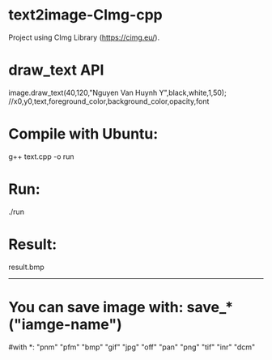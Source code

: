 # text2image-CImg-cpp

Project using CImg Library (https://cimg.eu/).

# draw_text API
image.draw_text(40,120,"Nguyen Van Huynh Y",black,white,1,50);
//x0,y0,text,foreground_color,background_color,opacity,font

# Compile with Ubuntu:
g++ text.cpp -o run

# Run:
./run

# Result:
result.bmp

--------------------------------

# You can save image with: save_*("iamge-name")

#with *:
        "pnm"
        "pfm"
        "bmp"
        "gif"
        "jpg"
        "off"
        "pan"
        "png"
        "tif"
        "inr"
        "dcm"
